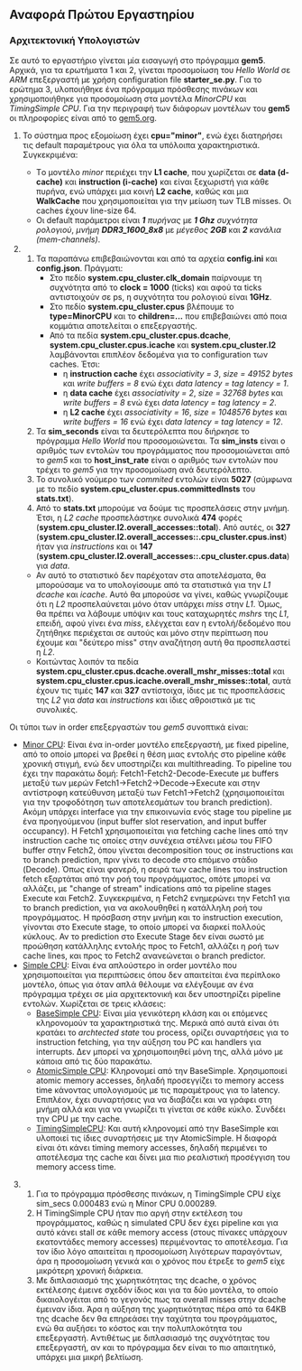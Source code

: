## Αναφορά Πρώτου Εργαστηρίου
### Αρχιτεκτονική Υπολογιστών

Σε αυτό το eργαστήριο γίνεται μία εισαγωγή στο πρόγραμμα **gem5**. Αρχικά, για τα ερωτήματα 1 και 2, γίνεται προσομοίωση του _Hello World_ σε _ARM_ επεξεργαστή με χρήση configuration file **starter_se.py**. Για το ερώτημα 3, υλοποιήθηκε ένα πρόγραμμα πρόσθεσης πινάκων και χρησιμοποιήθηκε για προσομοίωση στα μοντέλα *MinorCPU* και *TimingSimple CPU*. Για την περιγραφή των διάφορων μοντέλων του **gem5** οι πληροφορίες είναι από το [gem5.org](https://www.gem5.org).


1. Το σύστημα προς εξομοίωση έχει **cpu="minor"**, ενώ έχει διατηρήσει τις default παραμέτρους για όλα τα υπόλοιπα χαρακτηριστικά. Συγκεκριμένα:
    * Tο μοντέλο _minor_ περιέχει την **L1 cache**, που χωρίζεται σε **data (d-cache)** και **instruction (i-cache)** και είναι ξεχωριστή για κάθε πυρήνα, ενώ  υπάρχει  μια κοινή **L2 cache**, καθώς και μια **WalkCache** που χρησιμοποιείται για την μείωση των TLB misses. Οι caches έχουν line-size 64.  
    * Οι default παράμετροι είναι _**1** πυρήνας_ με _**1 Ghz** συχνότητα ρολογιού_, _μνήμη **DDR3_1600_8x8**_ με _μέγεθος **2GB**_ και _**2** κανάλια (mem-channels)_.


2.  1.  Τα παραπάνω επιβεβαιώνονται και από τα αρχεία **config.ini** και **config.json**. Πράγματι:  
        * Στο πεδίο **system.cpu_cluster.clk_domain** παίρνουμε τη συχνότητα από το **clock = 1000** (ticks) και αφού τα ticks αντιστοιχούν σε ps, η συχνότητα του ρολογιού είναι **1GHz**.
        * Στο πεδίο **system.cpu_cluster.cpus** βλέπουμε το **type=MinorCPU** και το **children=...** που επιβεβαιώνει από ποια κομμάτια αποτελείται ο επεξεργαστής.
        * Από τα πεδία **system.cpu_cluster.cpus.dcache**, **system.cpu_cluster.cpus.icache** και **system.cpu_cluster.l2** λαμβάνονται επιπλέον δεδομένα για το configuration των caches. Έτσι: 
            * η **instruction cache** έχει _associativity = 3_, _size = 49152 bytes_ και _write buffers = 8_ ενώ έχει _data latency = tag latency = 1_.
            * η **data cache** έχει _associativity = 2_, _size = 32768 bytes_ και _write buffers = 8_ ενώ έχει _data latency = tag latency = 2_. 
            * η **L2 cache** έχει _associativity = 16_, _size = 1048576 bytes_ και _write buffers = 16_ ενώ έχει _data latency = tag latency = 12_.
    2. Τα **sim_seconds** είναι τα δευτερόλεπτα που διήρκησε το πρόγραμμα _Hello World_ που προσομοιώνεται. Τα **sim_insts** είναι ο αριθμός των εντολών του προγράμματος που προσομοιώνεται από το _gem5_ και το **host_inst_rate** είναι ο αριθμός των εντολών που τρέχει το _gem5_ για την προσομοίωση ανά δευτερόλεπτο.
    3.  Το συνολικό νούμερο των _commited_ εντολών είναι **5027** (σύμφωνα με το πεδίο **system.cpu_cluster.cpus.committedInsts** του **stats.txt**).
    4. Από το **stats.txt** μπορούμε να δούμε τις προσπελάσεις στην μνήμη. Έτσι, η _L2 cache_ προσπελάστηκε συνολικά **474** φορές (**system.cpu_cluster.l2.overall_accesses::total**). Από αυτές, οι **327** (**system.cpu_cluster.l2.overall_accesses::.cpu_cluster.cpus.inst**) ήταν για _instructions_ και οι **147** (**system.cpu_cluster.l2.overall_accesses::.cpu_cluster.cpus.data**) για _data_.
     * Αν αυτό το στατιστικό δεν παρέχοταν στα αποτελέσματα, θα μπορούσαμε να το υπολογίσουμε από τα στατιστικά για την _L1 dcache_ και _icache_. Αυτό θα μπορούσε να γίνει, καθώς γνωρίζουμε ότι η _L2_ προσπελαύνεται μόνο όταν υπάρχει _miss_ στην _L1_. Όμως, θα πρέπει να λάβουμε υπόψιν και τους καταχωρητές _mshrs_ της _L1_, επειδή, αφού γίνει ένα _miss_, ελέγχεται εαν η εντολή/δεδομένο που ζητήθηκε περιέχεται σε αυτούς και μόνο στην περίπτωση που έχουμε και "δεύτερο miss" στην αναζήτηση αυτή θα προσπελαστεί η _L2_.  
     * Κοιτώντας λοιπόν τα πεδία **system.cpu_cluster.cpus.dcache.overall_mshr_misses::total** και **system.cpu_cluster.cpus.icache.overall_mshr_misses::total**, αυτά έχουν τις τιμές **147** και **327** αντίστοιχα, ίδιες με τις προσπελάσεις της _L2_ για _data_ και _instructions_ και ίδιες αθροιστικά με τις συνολικές.


 Oι τύποι των in order επεξεργαστών του _gem5_ συνοπτικά είναι:
* [Μinor CPU](https://www.gem5.org/documentation/general_docs/cpu_models/minor_cpu):
Είναι ένα in-order μοντέλο επεξεργαστή, με fixed pipeline, από το οποίο μπορεί να βρεθεί η θέση μιας εντολής στο pipeline κάθε χρονική στιγμή, ενώ δεν υποστηρίζει και multithreading. To pipeline του έχει την παρακάτω δομή: Fetch1-Fetch2-Decode-Execute με buffers μεταξύ των μερών Fetch1->Fetch2->Decode->Execute και στην αντίστροφη κατεύθυνση μεταξύ των Fetch1->Fetch2 (χρησιμοποιείται για την τροφοδότηση των αποτελεσμάτων του branch prediction). Ακόμη υπάρχει interface για την επικοινωνία ενός stage του pipeline με ένα προηγούμενου (input buffer slot reservation, and input buffer occupancy).
  Η Fetch1 χρησιμοποιείται για fetching cache lines από την instruction cache τις οποίες στην συνέχεια στέλνει μέσω του FIFO buffer στην Fetch2, όπου γίνεται decomposition τους σε instructions και το branch prediction, πριν γίνει το decode στο επόμενο στάδιο (Decode). Όπως είναι φανερό, η σειρά των cache lines του instruction fetch εξαρτάται από την ροή του προγράμματος, οπότε μπορεί να αλλάζει, με "change of stream" indications από τα pipeline stages Execute και Fetch2. Συγκεκριμένα, η Fetch2 ενημερώνει την Fetch1 για το branch prediction, για να ακολουθηθεί η κατάλληλη ροή του προγράμματος. H πρόσβαση στην μνήμη και το instruction execution, γίνονται στο Execute stage, το οποίο μπορεί να διαρκεί πολλούς κύκλους. Αν το prediction στο Execute Stage δεν είναι σωστό με προώθηση κατάλληλης εντολής προς το Fetch1, αλλάζει η ροή των cache lines, και προς το Fetch2 ανανεώνεται ο branch predictor.
* [Simple CPU](https://www.gem5.org/documentation/general_docs/cpu_models/SimpleCPU):
 Είναι ένα απλούστερο in order μοντέλο που χρησιμοποιείται για περιπτώσεις όπου δεν απαιτείται ένα περίπλοκο μοντέλο, όπως για όταν απλά θέλουμε να ελέγξουμε αν ένα πρόγραμμα τρέχει σε μία αρχιτεκτονική και δεν υποστηρίζει pipeline εντολών. Χωρίζεται σε τρεις κλάσεις:  
  * [BaseSimple CPU](https://www.gem5.org/documentation/general_docs/cpu_models/SimpleCPU#basesimplecpu):
      Είναι μία γενικότερη κλάση και οι επόμενες κληρονομούν τα χαρακτηριστικά της. Μερικά από αυτά είναι ότι κρατάει το _archtected state_ του process, ορίζει συναρτήσεις για το instruction fetching, για την αύξηση του PC και handlers για interrupts. Δεν μπορεί να χρησιμοποιηθεί μόνη της, αλλά μόνο με κάποια από τις δύο παρακάτω.
  * [AtomicSimple CPU](https://www.gem5.org/documentation/general_docs/cpu_models/SimpleCPU#atomicsimplecpu):
Κληρονομεί από την BaseSimple. Χρησιμοποιεί atomic memory accesses, δηλαδή προσεγγίζει το memory access time κάνοντας υπολογισμούς με τις παραμέτρους για το latency. Επιπλέον, έχει συναρτήσεις για να διαβάζει και να γράφει στη μνήμη αλλά και για να γνωρίζει τι γίνεται σε κάθε κύκλο. Συνδέει την CPU με την cache.      
  * [TimingSimpleCPU](https://www.gem5.org/documentation/general_docs/cpu_models/SimpleCPU#timingsimplecpu):
Και αυτή κληρονομεί από την BaseSimple και υλοποιεί τις ίδιες συναρτήσεις με την AtomicSimple. Η διαφορά είναι ότι κάνει timing memory accesses, δηλαδή περιμένει το αποτέλεσμα της cache και δίνει μια πιο ρεαλιστική προσέγγιση του memory access time.
3. 1. Για το πρόγραμμα πρόσθεσης πινάκων, η TimingSimple CPU είχε sim_secs 0.000483 ενώ η Minor CPU 0.000289. 
   2. H TimingSimple CPU ήταν πιο αργή στην εκτέλεση του προγράμματος, καθώς η simulated CPU δεν έχει pipeline και για αυτό κάνει stall σε κάθε memory access (στους πίνακες υπάρχουν εκατοντάδες memory accesses) περιμένοντας το αποτέλεσμα. Για τον ίδιο λόγο απαιτείται η προσομοίωση λιγότερων παραγόντων, άρα η προσομοίωση γενικά και ο χρόνος που έτρεξε το _gem5_ είχε μικρότερη χρονική διάρκεια.  
   3. Με διπλασιασμό της χωρητικότητας της dcache, o χρόνος εκτέλεσης έμεινε σχεδόν ίδιος και για τα δύο μοντέλα, το οποίο δικαιολογέιται από το γεγονός πως τα overall misses στην dcache έμειναν ίδια. Άρα η αύξηση της χωρητικότητας πέρα από τα 64KB της dcache δεν θα επηρεάσει την ταχύτητα του προγράμματος, ενώ θα αυξήσει το κόστος και την πολυπλοκότητα του επεξεργαστή.
Aντιθέτως με διπλασιασμό της συχνότητας του επεξεργαστή, αν και το πρόγραμμα δεν είναι το πιο απαιτητικό, υπάρχει μια μικρή βελτίωση.
